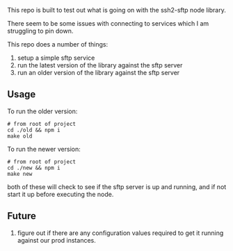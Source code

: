 This repo is built to test out what is going on with the ssh2-sftp node library.

There seem to be some issues with connecting to services which I am struggling to pin down.


This repo does a number of things:

1. setup a simple sftp service
2. run the latest version of the library against the sftp server
3. run an older version of the library against the sftp server

## Usage

To run the older version:

``` shell
# from root of project
cd ./old && npm i
make old
```

To run the newer version:

``` shell
# from root of project
cd ./new && npm i
make new
```

both of these will check to see if the sftp server is up and running, and if not start it up before executing the node.


## Future

1. figure out if there are any configuration values required to get it running against our prod instances.
